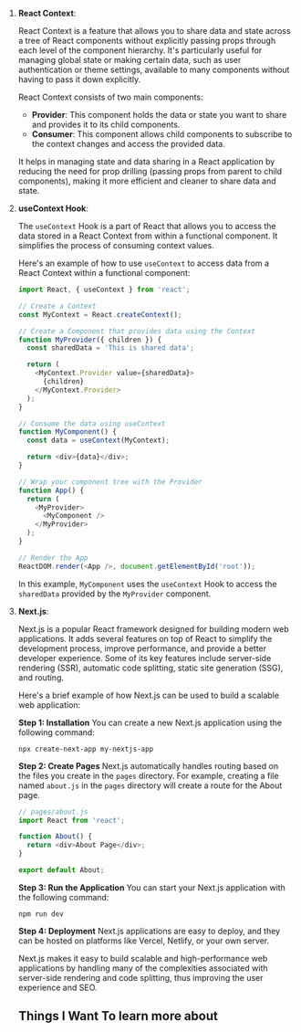 1. **React Context**:

   React Context is a feature that allows you to share data and state across a tree of React components without explicitly passing props through each level of the component hierarchy. It's particularly useful for managing global state or making certain data, such as user authentication or theme settings, available to many components without having to pass it down explicitly.

   React Context consists of two main components:
   - **Provider**: This component holds the data or state you want to share and provides it to its child components.
   - **Consumer**: This component allows child components to subscribe to the context changes and access the provided data.

   It helps in managing state and data sharing in a React application by reducing the need for prop drilling (passing props from parent to child components), making it more efficient and cleaner to share data and state.

2. **useContext Hook**:

   The `useContext` Hook is a part of React that allows you to access the data stored in a React Context from within a functional component. It simplifies the process of consuming context values.

   Here's an example of how to use `useContext` to access data from a React Context within a functional component:

   ```javascript
   import React, { useContext } from 'react';

   // Create a Context
   const MyContext = React.createContext();

   // Create a Component that provides data using the Context
   function MyProvider({ children }) {
     const sharedData = 'This is shared data';

     return (
       <MyContext.Provider value={sharedData}>
         {children}
       </MyContext.Provider>
     );
   }

   // Consume the data using useContext
   function MyComponent() {
     const data = useContext(MyContext);

     return <div>{data}</div>;
   }

   // Wrap your component tree with the Provider
   function App() {
     return (
       <MyProvider>
         <MyComponent />
       </MyProvider>
     );
   }

   // Render the App
   ReactDOM.render(<App />, document.getElementById('root'));
   ```

   In this example, `MyComponent` uses the `useContext` Hook to access the `sharedData` provided by the `MyProvider` component.

3. **Next.js**:

   Next.js is a popular React framework designed for building modern web applications. It adds several features on top of React to simplify the development process, improve performance, and provide a better developer experience. Some of its key features include server-side rendering (SSR), automatic code splitting, static site generation (SSG), and routing.

   Here's a brief example of how Next.js can be used to build a scalable web application:

   **Step 1: Installation**
   You can create a new Next.js application using the following command:
   ```
   npx create-next-app my-nextjs-app
   ```

   **Step 2: Create Pages**
   Next.js automatically handles routing based on the files you create in the `pages` directory. For example, creating a file named `about.js` in the `pages` directory will create a route for the About page.

   ```javascript
   // pages/about.js
   import React from 'react';

   function About() {
     return <div>About Page</div>;
   }

   export default About;
   ```

   **Step 3: Run the Application**
   You can start your Next.js application with the following command:

   ```
   npm run dev
   ```

   **Step 4: Deployment**
   Next.js applications are easy to deploy, and they can be hosted on platforms like Vercel, Netlify, or your own server.

   Next.js makes it easy to build scalable and high-performance web applications by handling many of the complexities associated with server-side rendering and code splitting, thus improving the user experience and SEO.

   ## Things I Want To learn more about 